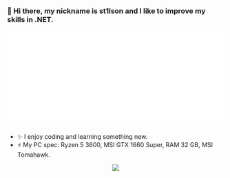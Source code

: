 ### 👋 Hi there, my nickname is st1lson and I like to improve my skills in .NET.

![Alt Text](https://github.com/st1lson/st1lson/blob/main/docs/images/image.png)

* ✨ I enjoy coding and learning something new.
* ⚡ My PC spec: Ryzen 5 3600, MSI GTX 1660 Super, RAM 32 GB, MSI Tomahawk.

<p align="center">
  <img src="https://streak-stats.demolab.com?user=st1lson&theme=transparent&hide_border=true">
</p>

